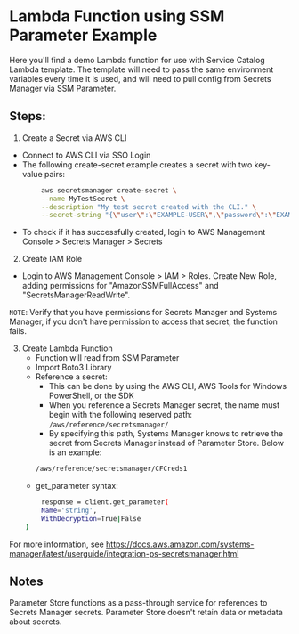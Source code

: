 # Lambda Function using SSM Parameter Example

Here you'll find a demo Lambda function for use with Service Catalog Lambda template. The template will need to pass the same environment variables every time it is used, and will need to pull config from Secrets Manager via SSM Parameter.

## Steps:
1. Create a Secret via AWS CLI
  - Connect to AWS CLI via SSO Login
  - The following create-secret example creates a secret with two key-value pairs:
```bash
        aws secretsmanager create-secret \
        --name MyTestSecret \
        --description "My test secret created with the CLI." \
        --secret-string "{\"user\":\"EXAMPLE-USER\",\"password\":\"EXAMPLE-PASSWORD\"}"
```
  - To check if it has successfully created, login to AWS Management Console > Secrets Manager > Secrets

2. Create IAM Role
  - Login to AWS Management Console > IAM > Roles. Create New Role, adding permissions for "AmazonSSMFullAccess" and "SecretsManagerReadWrite".
  
  `NOTE`: Verify that you have permissions for Secrets Manager and Systems Manager, if you don't have permission to access that secret, the function fails. 

3. Create Lambda Function
   - Function will read from SSM Parameter
    - Import Boto3 Library
    - Reference a secret:
        - This can be done by using the AWS CLI, AWS Tools for Windows PowerShell, or the SDK
        - When you reference a Secrets Manager secret, the name must begin with the following reserved path: `/aws/reference/secretsmanager/`
        - By specifying this path, Systems Manager knows to retrieve the secret from Secrets Manager instead of Parameter Store. Below is an example:
      ```bash
      /aws/reference/secretsmanager/CFCreds1
      ```
    - get_parameter syntax:
```bash
        response = client.get_parameter(
        Name='string',
        WithDecryption=True|False
    )
```

For more information, see https://docs.aws.amazon.com/systems-manager/latest/userguide/integration-ps-secretsmanager.html

## Notes
  Parameter Store functions as a pass-through service for references to Secrets Manager secrets. Parameter Store doesn't retain data or metadata about secrets.